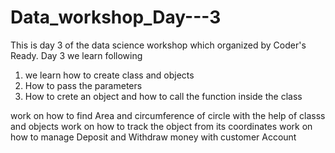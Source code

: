 # Data_workshop_Day---3
This is day 3 of the data science workshop which organized by Coder's Ready.
Day 3 we learn following 
1. we learn how to create class and objects
2. How to pass the parameters 
3. How to crete an object and how to call the function inside the class 


work on how to find Area and circumference of circle with the help of classs and objects
work on how to track the object from its coordinates
work on how to manage  Deposit and Withdraw money with customer Account

